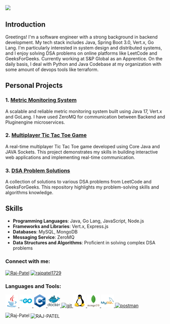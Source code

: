 ![](https://komarev.com/ghpvc/?username=RAJPATEL-DROID&color=green)

## Introduction
Greetings! I'm a software engineer with a strong background in backend development. My tech stack includes Java, Spring Boot 3.0, Vert.x, Go Lang. I'm particularly interested in system design and distributed systems, and I enjoy solving DSA problems on online platforms like LeetCode and GeeksForGeeks. Currently working at S&P Global as an Apprentice. On the daily basis, I deal with Python and Java Codebase at my organization with some amount of devops tools like terraform.

## Personal Projects
### 1. [Metric Monitoring System](https://github.com/rajpatel-droid/metricmonitoringsystem)
A scalable and reliable metric monitoring system built using Java 17, Vert.x and GoLang. I have used ZeroMQ for communication between Backend and Pluginengine microservices.

### 2. [Multiplayer Tic Tac Toe Game](https://github.com/rajpatel-droid/Multiplayer-TicTacToe-JAVA)
A real-time multiplayer Tic Tac Toe game developed using Core Java and JAVA Sockets. This project demonstrates my skills in building interactive web applications and implementing real-time communication.

### 3. [DSA Problem Solutions](https://github.com/rajpatel-droid/LeetCode-Repo)
A collection of solutions to various DSA problems from LeetCode and GeeksForGeeks. This repository highlights my problem-solving skills and algorithms knowledge.

## Skills
- **Programming Languages**: Java, Go Lang, JavaScript, Node.js
- **Frameworks and Libraries**: Vert.x, Express.js
- **Databases**: MySQL, MongoDB
- **Messaging Service**: ZeroMQ
- **Data Structures and Algorithms**: Proficient in solving complex DSA problems



<h3 align="left">Connect with me:</h3>
<p align="left">
<a href="https://www.linkedin.com/in/raj-patel-2003" target="blank"><img align="center" src="https://raw.githubusercontent.com/rahuldkjain/github-profile-readme-generator/master/src/images/icons/Social/linked-in-alt.svg" alt="Raj-Patel" height="30" width="40" /></a>
<a href="https://www.leetcode.com/rajpatel1729/" target="blank"><img align="center" src="https://raw.githubusercontent.com/rahuldkjain/github-profile-readme-generator/master/src/images/icons/Social/leet-code.svg" alt="rajpatel1729" height="30" width="40" /></a>
</p>

<h3 align="left">Languages and Tools:</h3>
<p align="left"><a href="https://www.w3schools.com/java/" target="_blank" rel="noreferrer"> <img src="https://raw.githubusercontent.com/devicons/devicon/master/icons/java/java-original.svg" alt="java" width="40" height="40"/> </a> 
  <a href="https://www.w3schools.com/go/" target="_blank" rel="noreferrer"> <img src="https://raw.githubusercontent.com/devicons/devicon/master/icons/go/go-original-wordmark.svg" alt="java" width="40" height="40"/> </a>
<a href="https://www.w3schools.com/cpp/" target="_blank" rel="noreferrer"> <img src="https://raw.githubusercontent.com/devicons/devicon/master/icons/cplusplus/cplusplus-original.svg" alt="cplusplus" width="40" height="40"/> </a> <a href="https://www.docker.com/" target="_blank" rel="noreferrer"> <img src="https://raw.githubusercontent.com/devicons/devicon/master/icons/docker/docker-original-wordmark.svg" alt="docker" width="40" height="40"/> </a> <a href="https://git-scm.com/" target="_blank" rel="noreferrer"> <img src="https://www.vectorlogo.zone/logos/git-scm/git-scm-icon.svg" alt="git" width="40" height="40"/> </a> </a><a href="https://www.linux.org/" target="_blank" rel="noreferrer"> <img src="https://raw.githubusercontent.com/devicons/devicon/master/icons/linux/linux-original.svg" alt="linux" width="40" height="40"/> </a> <a href="https://www.mongodb.com/" target="_blank" rel="noreferrer"> <img src="https://raw.githubusercontent.com/devicons/devicon/master/icons/mongodb/mongodb-original-wordmark.svg" alt="mongodb" width="40" height="40"/> </a> <a href="https://www.mysql.com/" target="_blank" rel="noreferrer"> <img src="https://raw.githubusercontent.com/devicons/devicon/master/icons/mysql/mysql-original-wordmark.svg" alt="mysql" width="40" height="40"/> </a> <a href="https://postman.com" target="_blank" rel="noreferrer"> <img src="https://www.vectorlogo.zone/logos/getpostman/getpostman-icon.svg" alt="postman" width="40" height="40"/> </a></p>

<p><img align="left" src="https://github-readme-stats.vercel.app/api/top-langs?username=RAJPATEL-DROID&show_icons=true&locale=en&layout=compact" alt="Raj-Patel" /></p>

<p>&nbsp;<img align="center" src="https://github-readme-stats.vercel.app/api?username=RAJPATEL-DROID&show_icons=true&locale=en" alt="RAJ-PATEL" /></p>


